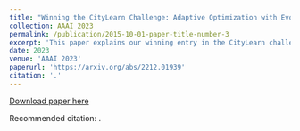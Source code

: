 ```yaml
---
title: "Winning the CityLearn Challenge: Adaptive Optimization with Evolutionary Search under Trajectory-based Guidance"
collection: AAAI 2023
permalink: /publication/2015-10-01-paper-title-number-3
excerpt: 'This paper explains our winning entry in the CityLearn challenge 2021/'
date: 2023
venue: 'AAAI 2023'
paperurl: 'https://arxiv.org/abs/2212.01939'
citation: '.'
---
```


[Download paper here](https://arxiv.org/abs/2212.01939)

Recommended citation: .
